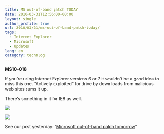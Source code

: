 ```yaml
---
title: MS out-of-band patch TODAY
date: 2010-03-31T12:56:00+00:00
layout: single
author_profile: true
url: 2010/03/31/ms-out-of-band-patch-today/
tags:
  - Internet Explorer
  - Microsoft
  - Updates
lang: en
category: techblog
---
```

**MS10–018**

If you’re using Internet Explorer versions 6 or 7 it wouldn’t be a good idea to miss this one. “Actively exploited” for drive by down loads from malicious web sites sums it up.

There’s something in it for IE8 as well.

[![](http://3.bp.blogspot.com/_vaUVXcmC3OI/S7M_BbjlU8I/AAAAAAAABbY/5ST9hwwca0U/s400/MS_update_1.JPG)](http://3.bp.blogspot.com/_vaUVXcmC3OI/S7M_BbjlU8I/AAAAAAAABbY/5ST9hwwca0U/s1600-h/MS_update_1.JPG)

[![](http://1.bp.blogspot.com/_vaUVXcmC3OI/S7M_CUyjsFI/AAAAAAAABbc/Glq7Rp9d468/s400/MS_update_2.JPG)](http://1.bp.blogspot.com/_vaUVXcmC3OI/S7M_CUyjsFI/AAAAAAAABbc/Glq7Rp9d468/s1600-h/MS_update_2.JPG)

See our post yesterday: “[Microsoft out-of-band patch tomorrow](http://boelectronic.blogspot.com/2010/03/microsoft-out-of-band-patch-tomorrow.html)”